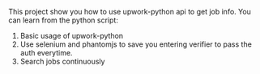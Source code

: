 This project show you how to use upwork-python api to get job info. You can learn from the python script:

1. Basic usage of upwork-python
2. Use selenium and phantomjs to save you entering verifier to pass the auth everytime.
3. Search jobs continuously
